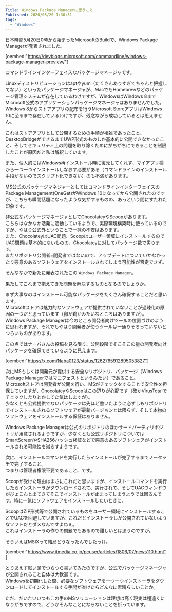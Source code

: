 ```yaml
---
Title: Windows Package Managerに思うこと
Published: 2020/05/20 1:30:31
Tags:
  - "Windows"
---
```

日本時間5月20日0時から始まったMicrosoftのBuildで、Windows Package Managerが発表されました。  

[oembed:"https://devblogs.microsoft.com/commandline/windows-package-manager-preview/"]

<!-- more -->

コマンドラインインターフェイスなパッケージマネージャです。  

Linuxディストリビューションはaptやyum（たくさんありすぎてちゃんと把握してない）といったパッケージマネージャが、MacでもHomebrewなどのパッケージ管理システムが存在しているわけですが、WindowsはWindows 8までMicrosoft公式のアプリケーションパッケージマネージャはありませんでした。  
Windows 8からストアアプリの配布を行うMicrosoft StoreアプリはWindows 10に至るまで存在しているわけですが、残念ながら成功しているとは思えません。  

これはストアアプリとして公開するための手順が複雑であったこと、DesktopBridgeができるまでUWP形式のものしか基本的に公開できなかったこと、そしてセキュリティ上の問題を取り除くためにがちがちにできることを制限したことが原因だと私は解釈しています。  

また、個人的にはWindows再インストール時に復元してくれず、マイアプリ欄から一つ一つインストールしなおす必要がある（コマンドラインのインストール手段がないのでスクリプト化できない）のも不満があります。  

MS公式のパッケージマネジャーとしてはコマンドラインインターフェイスのPackage Management(OneGet)がWindows 10になってから公開されたのですが、こちらも瞬間話題になったような気がするものの、あっという間にすたれた印象です。  

非公式なパッケージマネージャとしてChocolateyやScoopがあります。  
こちらはなかなか活発に活動しているようで、実際環境構築時に使っているのですが、やはり公式外ということで一抹の不安はあります。  
また、ChocolateyはUAC問題、Scoopはユーザー領域にインストールするのでUAC問題は基本的にないものの、Chocolateyに対してパッケージ数で劣ります。  
またリポジトリ公開者=開発者ではないので、アップデートについていかなかったり悪意のあるソフトウェアをインストールされてしまう可能性が否定できず。  

そんななかで新たに発表されたこの `Windows Package Manager`。  

果たしてこれまで抱えてきた問題を解決するものとなるのでしょうか。  


まず大事なのはインストール可能なパッケージをたくさん確保することだと思います。  
Microsoftストアは魅力的なソフトウェアが提供されていないことが過疎化の原因の一つだと思っています（卵か鶏かみたいなところはありますが）。  
Windows Package Managerは今のところ開発者向けツールの位置づけのように思われますが、それでもやはり開発者が使うツールは一通りそろっていないとつらいものがあります。  

この点ではナーバさんの投稿を見る限り、公開段階でそこそこの量の開発者向けパッケージを確保できているように見えます。  

[oembed:"https://x.com/Naba0123/status/1262765912895053827"]



次にMSもしくは開発元が提供する安全なリポジトリ、パッケージ（Windows Package Managerではマニフェストというみたい）であること。  
Microsoftストアは開発者が公開を行い、MSがチェックをすることで安全性を担保していますが、ChocolateyやScoopはこの辺りが心配です（確かVirusTotalでチェックしたりとかしてた気はしますが）。  
少なくとも公式提供でないパッケージは先ほど書いたように必ずしもリポジトリでインストールされるソフトウェアが最新バージョンとは限らず、そして本物のソフトウェアをインストールする保証はありません。

Windows Package Managerは公式のリポジトリのほかサードパーティリポジトリが用意されるようですが、少なくとも公式リポジトリについてはSmartScreenやSHA256ハッシュ検証などで悪意のあるソフトウェアがインストールされる可能性を減らすようです。  

次に、インストールコマンドを実行したらインストールが完了するまでノータッチで完了すること。  
つまりは管理者権限不要であること、です。  

Scoopが受けた理由はまさにこれだと思いますが、インストールコマンドを実行したらインストーラがダウンロードされて、実行されて、そしてUACウィンドウがぴょこんと出てきてそこでインストールが止まってしまうようでは困るんです。特に一気にソフトウェアをインストールしたいときに。  

ScoopはZIP形式等で公開されているものをユーザー領域にインストールすることでUACを回避していますが、これだとインストーラしか公開されていないようなソフトだとダメなんですよねぇ。  
これはインストーラの作りの問題でもあるので難しいとは思うのですが。  

そういえばMSIXって結局どうなったんでしたっけ。  

[oembed:"https://www.itmedia.co.jp/pcuser/articles/1806/07/news110.html"]




とりあえず眠い頭でつらつら書いてみたのですが、公式でパッケージマネージャが公開されること自体は大歓迎です。  
Windowsを初期化した際、必要なソフトウェアを一つ一つインストーラをダウンロードしてインストールする手間が省けたらどんなに素晴らしいことか。  

ただ、だいたいいつもこの手のMSソリューションは理想は高く現実は程遠くになりがちですので、どうかそんなことにならないことを祈っています。

